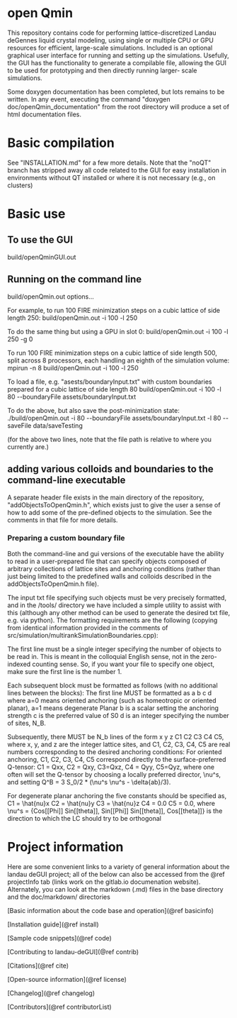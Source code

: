 # open Qmin

This repository contains code for performing lattice-discretized Landau deGennes liquid crystal modeling,
using single or multiple CPU or GPU resources for efficient, large-scale simulations. Included is an optional
graphical user interface for running and setting up the simulations. Usefully, the GUI has the functionality
to generate a compilable file, allowing the GUI to be used for prototyping and then directly running larger-
scale simulations.

Some doxygen documentation has been completed, but lots remains to be written. In any
event, executing the command
"doxygen doc/openQmin_documentation"
from the root directory will produce a set of html documentation files.

# Basic compilation

See "INSTALLATION.md" for a few more details. Note that the "noQT" branch has stripped away all code
related to the GUI for easy installation in environments without QT installed or where it is not necessary (e.g., on clusters)

# Basic use

## To use the GUI

build/openQminGUI.out

## Running on the command line

build/openQmin.out options...

For example, to run 100 FIRE minimization steps on a cubic lattice of side length 250:
build/openQmin.out -i 100 -l 250 

To do the same thing but using a GPU in slot 0:
build/openQmin.out -i 100 -l 250 -g 0

To run 100 FIRE minimization steps on a cubic lattice of side length 500, split across 8 processors, each handling an
eighth of the simulation volume:
mpirun -n 8 build/openQmin.out -i 100 -l 250 

To load a file, e.g. "asests/boundaryInput.txt"  with custom boundaries prepared for a cubic lattice of side length 80
build/openQmin.out -i 100 -l 80 --boundaryFile assets/boundaryInput.txt

To do the above, but also save the post-minimization state:
./build/openQmin.out -i 80 --boundaryFile assets/boundaryInput.txt -l 80 --saveFile data/saveTesting

(for the above two lines, note that the file path is relative to where you currently are.)

## adding various colloids and boundaries to the command-line executable

A separate header file exists in the main directory of the repository, "addObjectsToOpenQmin.h", which exists just to
give the user a sense of how to add some of the pre-defined objects to the simulation. See the comments in that file for
more details.

### Preparing a custom boundary file

Both the command-line and gui versions of the executable have the ability to read in a user-prepared
file that can specify objects composed of arbitrary collections of lattice sites and anchoring conditions
(rather than just being limited to the predefined walls and colloids described in the addObjectsToOpenQmin.h file).

The input txt file specifying such objects must be very precisely formatted, and in the /tools/ directory
we have included a simple utility to assist with this (although any other method can be used to generate
the desired txt file, e.g. via python). The formatting requirements are the following (copying from
identical information provided in the comments of src/simulation/multirankSimulationBoundaries.cpp):

The first line must be a single integer specifying the number of objects to be read in.
This is meant in the colloquial English sense, not in the zero-indexed counting sense. So, if you want your file to specify one object, make sure the first line is the number 1.

Each subsequent block must be formatted as follows (with no additional lines between the blocks):
The first line MUST be formatted as
a b c d
where a=0 means oriented anchoring (such as homeotropic or oriented planar), a=1 means degenerate Planar
b is a scalar setting the anchoring strength
c is the preferred value of S0
d is an integer specifying the number of sites, N_B.

Subsequently, there MUST be N_b lines of the form 
x y z C1 C2 C3 C4 C5,
where x, y, and z are the integer lattice sites, and C1, C2, C3, C4, C5 are real numbers
corresponding to the desired anchoring conditions:
For oriented anchoring, C1, C2, C3, C4, C5 correspond directly to the surface-preferred Q-tensor:
C1 = Qxx, C2 = Qxy, C3=Qxz, C4 = Qyy, C5=Qyz,
where one often will set the Q-tensor by choosing a locally preferred director, \nu^s, and setting
Q^B = 3 S_0/2 * (\nu^s \nu^s - \delta{ab}/3).

For degenerate planar anchoring the five constants should be specified as,
C1 = \hat{nu}x
C2 = \hat{nu}y
C3 = \hat{nu}z
C4 = 0.0
C5 = 0.0,
where \nu^s = {Cos[\[Phi]] Sin[\[theta]], Sin[\[Phi]] Sin[\[theta]], Cos[\[theta]]}
is the direction to which the LC should try to be orthogonal

# Project information
Here are some convenient links to a variety of general information about the landau deGUI project; all
of the below can also be accessed from the @ref projectInfo tab (links work on the gitlab.io
documenation website). Alternately, you can look at the markdown (.md) files in the base directory and the doc/markdown/
directories

[Basic information about the code base and operation](@ref basicinfo)

[Installation guide](@ref install)

[Sample code snippets](@ref code)

[Contributing to landau-deGUI](@ref contrib)

[Citations](@ref cite)

[Open-source information](@ref license)

[Changelog](@ref changelog)

[Contributors](@ref contributorList)
